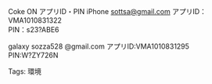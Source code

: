Coke ON アプリID・PIN iPhone sottsa@gmail.com アプリID：VMA1010831322  
PIN：s23?ABE6  

galaxy sozza528 @gmail.com アプリID:VMA1010831295  
PIN:W?ZY726N  

Tags: 環境